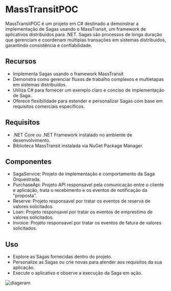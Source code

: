 # MassTransitPOC
MassTransitPOC é um projeto em C# destinado a demonstrar a implementação de Sagas usando o MassTransit, um framework de aplicativos distribuídos para .NET. Sagas são processos de longa duração que gerenciam e coordenam múltiplas transações em sistemas distribuídos, garantindo consistência e confiabilidade.

## Recursos
- Implementa Sagas usando o framework MassTransit
- Demonstra como gerenciar fluxos de trabalho complexos e multietapas em sistemas distribuídos.
- Utiliza C# para fornecer um exemplo claro e conciso de implementação de Saga.
- Oferece flexibilidade para estender e personalizar Sagas com base em requisitos comerciais específicos.

## Requisitos
- .NET Core ou .NET Framework instalado no ambiente de desenvolvimento.
- Biblioteca MassTransit instalada via NuGet Package Manager.

## Componentes
- SagaService: Projeto de implementação e comportamento da Saga Orquestrada.
- PurchaseApi: Projeto API responsavel pela comunicação entre o cliente e aplicação, trata o recebimento e os eventos de notificação da "proposta".
- Reserve: Projeto responsavel por tratar os eventos de reserva de valores solicitados.
- Loan: Projeto responsavel por tratar os eventos de emprestimo de valores solicitados.
- Invoice: Projeto responsavel por tratar os eventos de fatura de valores solicitados.

## Uso
- Explore as Sagas fornecidas dentro do projeto.
- Personalize as Sagas ou crie novas para atender aos requisitos da sua aplicação.
- Execute o aplicativo e observe a execução da Saga em ação.


![diageram](https://github.com/luis4ndre/MassTransitPOC/blob/[branch]/image.jpg?raw=true)
